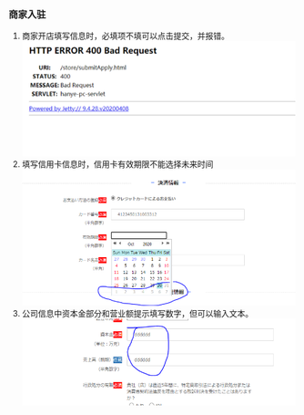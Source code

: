 ### 商家入驻
1. 商家开店填写信息时，必填项不填可以点击提交，并报错。
![20201030163801](https://raw.githubusercontent.com/a1609jk/Typora-Picgo/master/imgs/20201030163801.png)
2. 填写信用卡信息时，信用卡有效期限不能选择未来时间
![20201030163727](https://raw.githubusercontent.com/a1609jk/Typora-Picgo/master/imgs/20201030163727.png)
3. 公司信息中资本金部分和营业额提示填写数字，但可以输入文本。
![20201030164154](https://raw.githubusercontent.com/a1609jk/Typora-Picgo/master/imgs/20201030164154.png)
